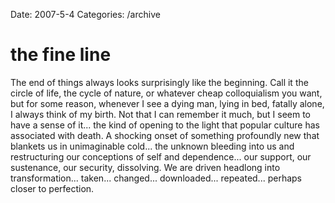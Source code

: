Date: 2007-5-4
Categories: /archive

# the fine line

The end of things always looks surprisingly like the beginning.  Call it the circle of life, the cycle of nature, or whatever cheap colloquialism you want, but for some reason, whenever I see a dying man, lying in bed, fatally alone, I always think of my birth.  Not that I can remember it much, but I seem to have a sense of it... the kind of opening to the light that popular culture has associated with death.  A shocking onset of something profoundly new that blankets us in unimaginable cold...  the unknown bleeding into us and restructuring our conceptions of self and dependence... our support, our sustenance, our security, dissolving.  We are driven headlong into transformation... taken... changed... downloaded... repeated... perhaps closer to perfection.
